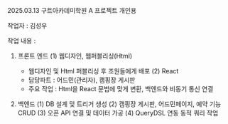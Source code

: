 2025.03.13
구트아카데미학원 A 프로젝트 개인용

작업자 : 김성우

작업 내용 : 

1. 프론트 엔드
  (1) 웹디자인, 웹퍼블리싱(Html)
      - 웹디자인 및 Html 퍼블리싱 후 조원들에게 배포
  (2) React
      - 담당파트 : 어드민(관리자), 캠핑장 게시판
      - 주요 작업 : Html을 React 문법에 맞게 변환, 백엔드와 비동기 통신 연결

2. 백엔드
  (1) DB 설계 및 트리거 생성
  (2) 캠핑장 게시판, 어드민페이지, 예약 기능 CRUD
  (3) 오픈 API 연결 및 데이터 가공
  (4) QueryDSL 연동 동적 쿼리 작업
